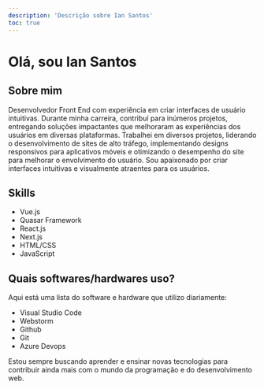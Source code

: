 ```yaml
---
description: 'Descrição sobre Ian Santos'
toc: true
---
```


# Olá, sou Ian Santos

## Sobre mim

Desenvolvedor Front End com experiência em criar interfaces de usuário intuitivas. Durante minha carreira,
contribuí para inúmeros projetos, entregando soluções impactantes que melhoraram as experiências dos
usuários em diversas plataformas. Trabalhei em diversos projetos, liderando o desenvolvimento de sites de
alto tráfego, implementando designs responsivos para aplicativos móveis e otimizando o desempenho do
site para melhorar o envolvimento do usuário. Sou apaixonado por criar interfaces intuitivas e visualmente
atraentes para os usuários.

## Skills

-   Vue.js
-   Quasar Framework
-   React.js
-   Next.js
-   HTML/CSS
-   JavaScript

## Quais softwares/hardwares uso?

Aqui está uma lista do software e hardware que utilizo diariamente:

-   Visual Studio Code
-   Webstorm
-   Github
-   Git
-   Azure Devops

Estou sempre buscando aprender e ensinar novas tecnologias para contribuir ainda mais com o mundo da programação e do desenvolvimento web.
